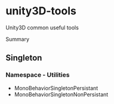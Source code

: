 # unity3D-tools
Unity3D common useful tools

Summary  

## Singleton
### Namespace - Utilities
- MonoBehaviorSingletonPersistant
- MonoBehaviorSingletonNonPersistant
 
